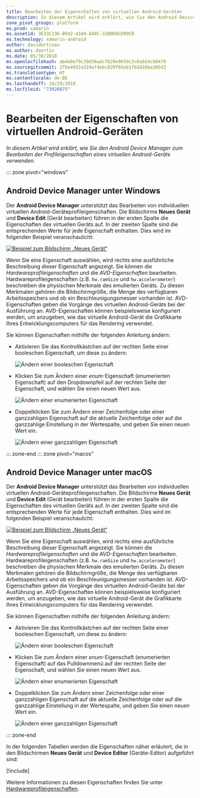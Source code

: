 ```yaml
---
title: Bearbeiten der Eigenschaften von virtuellen Android-Geräten
description: In diesem Artikel wird erklärt, wie Sie den Android Device Manager zum Bearbeiten der Profileigenschaften eines virtuellen Android-Geräts verwenden.
zone_pivot_groups: platform
ms.prod: xamarin
ms.assetid: 3E33C136-8042-4184-A40C-3200D8CD99CB
ms.technology: xamarin-android
author: davidortinau
ms.author: daortin
ms.date: 05/30/2018
ms.openlocfilehash: ab4e0e79c39d36adcfb29e9659c2c6a924c80470
ms.sourcegitcommit: 2fbe4932a319af4ebc829f65eb1fb1816ba305d3
ms.translationtype: HT
ms.contentlocale: de-DE
ms.lasthandoff: 10/29/2019
ms.locfileid: "73020875"
---
```

# <a name="editing-android-virtual-device-properties"></a>Bearbeiten der Eigenschaften von virtuellen Android-Geräten

_In diesem Artikel wird erklärt, wie Sie den Android Device Manager zum Bearbeiten der Profileigenschaften eines virtuellen Android-Geräts verwenden._

::: zone pivot="windows"

## <a name="android-device-manager-on-windows"></a>Android Device Manager unter Windows

Der **Android Device Manager** unterstützt das Bearbeiten von individuellen virtuellen Android-Geräteprofileigenschaften. Die Bildschirme **Neues Gerät** und **Device Edit** (Gerät bearbeiten) führen in der ersten Spalte die Eigenschaften des virtuellen Geräts auf. In der zweiten Spalte sind die entsprechenden Werte für jede Eigenschaft enthalten. Dies wird im folgenden Beispiel veranschaulicht: 

[![Beispiel zum Bildschirm „Neues Gerät“](device-properties-images/win/01-new-device-editor-sml.png)](device-properties-images/win/01-new-device-editor.png#lightbox)

Wenn Sie eine Eigenschaft auswählen, wird rechts eine ausführliche Beschreibung dieser Eigenschaft angezeigt. Sie können die *Hardwareprofileigenschaften* und die *AVD-Eigenschaften* bearbeiten. Hardwareprofileigenschaften (z.B. `hw.ramSize` und `hw.accelerometer`) beschreiben die physischen Merkmale des emulierten Geräts. Zu diesen Merkmalen gehören die Bildschirmgröße, die Menge des verfügbaren Arbeitsspeichers und ob ein Beschleunigungsmesser vorhanden ist. AVD-Eigenschaften geben die Vorgänge des virtuellen Android-Geräts bei der Ausführung an. AVD-Eigenschaften können beispielsweise konfiguriert werden, um anzugeben, wie das virtuelle Android-Gerät die Grafikkarte Ihres Entwicklungscomputers für das Rendering verwendet.

Sie können Eigenschaften mithilfe der folgenden Anleitung ändern:

- Aktivieren Sie das Kontrollkästchen auf der rechten Seite einer booleschen Eigenschaft, um diese zu ändern:

    ![Ändern einer booleschen Eigenschaft](device-properties-images/win/02-boolean-value.png)

- Klicken Sie zum Ändern einer *enum*-Eigenschaft (enumerierten Eigenschaft) auf den Dropdownpfeil auf der rechten Seite der Eigenschaft, und wählen Sie einen neuen Wert aus.

    ![Ändern einer enumerierten Eigenschaft](device-properties-images/win/04-enum-value.png)

- Doppelklicken Sie zum Ändern einer Zeichenfolge oder einer ganzzahligen Eigenschaft auf die aktuelle Zeichenfolge oder auf die ganzzahlige Einstellung in der Wertespalte, und geben Sie einen neuen Wert ein.

    ![Ändern einer ganzzahligen Eigenschaft](device-properties-images/win/03-integer-value.png)

::: zone-end
::: zone pivot="macos"

## <a name="android-device-manager-on-macos"></a>Android Device Manager unter macOS

Der **Android Device Manager** unterstützt das Bearbeiten von individuellen virtuellen Android-Geräteprofileigenschaften. Die Bildschirme **Neues Gerät** und **Device Edit** (Gerät bearbeiten) führen in der ersten Spalte die Eigenschaften des virtuellen Geräts auf. In der zweiten Spalte sind die entsprechenden Werte für jede Eigenschaft enthalten. Dies wird im folgenden Beispiel veranschaulicht: 

[![Beispiel zum Bildschirm „Neues Gerät“](device-properties-images/mac/01-new-device-editor-sml.png)](device-properties-images/mac/01-new-device-editor.png#lightbox)

Wenn Sie eine Eigenschaft auswählen, wird rechts eine ausführliche Beschreibung dieser Eigenschaft angezeigt. Sie können die *Hardwareprofileigenschaften* und die *AVD-Eigenschaften* bearbeiten. Hardwareprofileigenschaften (z.B. `hw.ramSize` und `hw.accelerometer`) beschreiben die physischen Merkmale des emulierten Geräts. Zu diesen Merkmalen gehören die Bildschirmgröße, die Menge des verfügbaren Arbeitsspeichers und ob ein Beschleunigungsmesser vorhanden ist. AVD-Eigenschaften geben die Vorgänge des virtuellen Android-Geräts bei der Ausführung an. AVD-Eigenschaften können beispielsweise konfiguriert werden, um anzugeben, wie das virtuelle Android-Gerät die Grafikkarte Ihres Entwicklungscomputers für das Rendering verwendet.

Sie können Eigenschaften mithilfe der folgenden Anleitung ändern:

- Aktivieren Sie das Kontrollkästchen auf der rechten Seite einer booleschen Eigenschaft, um diese zu ändern:

    ![Ändern einer booleschen Eigenschaft](device-properties-images/mac/02-boolean-value.png)

- Klicken Sie zum Ändern einer *enum*-Eigenschaft (enumerierten Eigenschaft) auf das Pulldownmenü auf der rechten Seite der Eigenschaft, und wählen Sie einen neuen Wert aus.

    ![Ändern einer enumerierten Eigenschaft](device-properties-images/mac/04-enum-value.png)

- Doppelklicken Sie zum Ändern einer Zeichenfolge oder einer ganzzahligen Eigenschaft auf die aktuelle Zeichenfolge oder auf die ganzzahlige Einstellung in der Wertespalte, und geben Sie einen neuen Wert ein.

    ![Ändern einer ganzzahligen Eigenschaft](device-properties-images/mac/03-integer-value.png)

::: zone-end

In der folgenden Tabellen werden die Eigenschaften näher erläutert, die in den Bildschirmen **Neues Gerät** und **Device Editor** (Geräte-Editor) aufgeführt sind:

[!include[](~/android/includes/emulator-properties.md)]

Weitere Informationen zu diesen Eigenschaften finden Sie unter [Hardwareprofileigenschaften](https://developer.android.com/studio/run/managing-avds.html#hpproperties).

